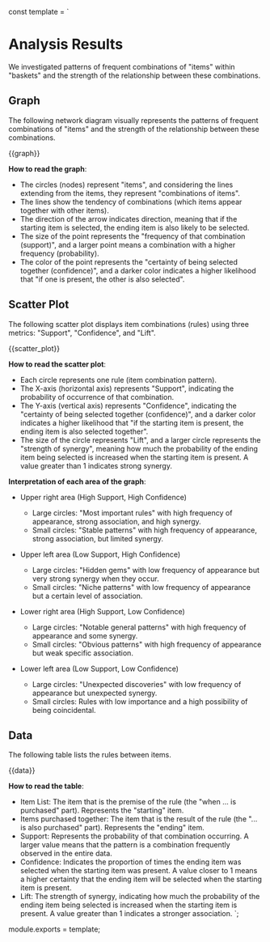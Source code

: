 const template = `
# Analysis Results

We investigated patterns of frequent combinations of "items" within "baskets" and the strength of the relationship between these combinations.

## Graph

The following network diagram visually represents the patterns of frequent combinations of "items" and the strength of the relationship between these combinations.

{{graph}}

**How to read the graph**:

*   The circles (nodes) represent "items", and considering the lines extending from the items, they represent "combinations of items".
*   The lines show the tendency of combinations (which items appear together with other items).
*   The direction of the arrow indicates direction, meaning that if the starting item is selected, the ending item is also likely to be selected.
*   The size of the point represents the "frequency of that combination (support)", and a larger point means a combination with a higher frequency (probability).
*   The color of the point represents the "certainty of being selected together (confidence)", and a darker color indicates a higher likelihood that "if one is present, the other is also selected".

## Scatter Plot

The following scatter plot displays item combinations (rules) using three metrics: "Support", "Confidence", and "Lift".

{{scatter_plot}}

**How to read the scatter plot**:

*   Each circle represents one rule (item combination pattern).
*   The X-axis (horizontal axis) represents "Support", indicating the probability of occurrence of that combination.
*   The Y-axis (vertical axis) represents "Confidence", indicating the "certainty of being selected together (confidence)", and a darker color indicates a higher likelihood that "if the starting item is present, the ending item is also selected together".
*   The size of the circle represents "Lift", and a larger circle represents the "strength of synergy", meaning how much the probability of the ending item being selected is increased when the starting item is present. A value greater than 1 indicates strong synergy.

**Interpretation of each area of the graph**:

*   Upper right area (High Support, High Confidence)
    *   Large circles: "Most important rules" with high frequency of appearance, strong association, and high synergy.
    *   Small circles: "Stable patterns" with high frequency of appearance, strong association, but limited synergy.

*   Upper left area (Low Support, High Confidence)
    *   Large circles: "Hidden gems" with low frequency of appearance but very strong synergy when they occur.
    *   Small circles: "Niche patterns" with low frequency of appearance but a certain level of association.

*   Lower right area (High Support, Low Confidence)
    *   Large circles: "Notable general patterns" with high frequency of appearance and some synergy.
    *   Small circles: "Obvious patterns" with high frequency of appearance but weak specific association.

*   Lower left area (Low Support, Low Confidence)
    *   Large circles: "Unexpected discoveries" with low frequency of appearance but unexpected synergy.
    *   Small circles: Rules with low importance and a high possibility of being coincidental.

## Data

The following table lists the rules between items.

{{data}}

**How to read the table**:

*   Item List: The item that is the premise of the rule (the "when ... is purchased" part). Represents the "starting" item.
*   Items purchased together: The item that is the result of the rule (the "... is also purchased" part). Represents the "ending" item.
*   Support: Represents the probability of that combination occurring. A larger value means that the pattern is a combination frequently observed in the entire data.
*   Confidence: Indicates the proportion of times the ending item was selected when the starting item was present. A value closer to 1 means a higher certainty that the ending item will be selected when the starting item is present.
*   Lift: The strength of synergy, indicating how much the probability of the ending item being selected is increased when the starting item is present. A value greater than 1 indicates a stronger association.
`;

module.exports = template; 
